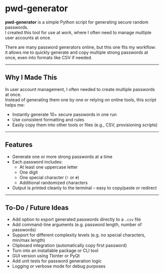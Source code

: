 # pwd-generator

**pwd-generator** is a simple Python script for generating secure random passwords.  
I created this tool for use at work, where I often need to manage multiple user accounts at once.

There are many password generators online, but this one fits my workflow:  
it allows me to quickly generate and copy multiple strong passwords at once, even into formats like CSV if needed.

---

## Why I Made This

In user account management, I often needed to create multiple passwords at once.  
Instead of generating them one by one or relying on online tools, this script helps me:

- Instantly generate 10+ secure passwords in one run
- Use consistent formatting and rules
- Easily copy them into other tools or files (e.g., CSV, provisioning scripts)

---

## Features

- Generate one or more strong passwords at a time
- Each password includes:
  - At least one uppercase letter
  - One digit
  - One special character (`!` or `#`)
  - Additional randomized characters
- Output is printed cleanly to the terminal – easy to copy/paste or redirect

---

## To-Do / Future Ideas

- Add option to export generated passwords directly to a `.csv` file
- Add command-line arguments (e.g. password length, number of passwords)
- Support for different complexity levels (e.g. no special characters, min/max length)
- Clipboard integration (automatically copy first password)
- Turn into an installable package or CLI tool
- GUI version using Tkinter or PyQt
- Add unit tests for password generation logic
- Logging or verbose mode for debug purposes
